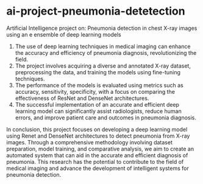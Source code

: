 # ai-project-pneumonia-detetection
Artificial Intelligence project on: Pneumonia detection in chest X-ray images using an e ensemble of deep learning models

1. The use of deep learning techniques in medical imaging can enhance the accuracy and efficiency of pneumonia diagnosis, revolutionizing the field.
2. The project involves acquiring a diverse and annotated X-ray dataset, preprocessing the data, and training the models using fine-tuning techniques.
3. The performance of the models is evaluated using metrics such as accuracy, sensitivity, specificity, with a focus on comparing the effectiveness of ResNet and DenseNet architectures.
4. The successful implementation of an accurate and efficient deep learning model can significantly assist radiologists, reduce human errors, and improve patient care and outcomes in pneumonia diagnosis.

In conclusion, this project focuses on developing a deep learning model using Renet and DenseNet architectures to detect pneumonia from X-ray images. Through a comprehensive methodology involving dataset preparation, model training, and comparative analysis, we aim to create an automated system that can aid in the accurate and efficient diagnosis of pneumonia. This research has the potential to contribute to the field of medical imaging and advance the development of intelligent systems for pneumonia detection.

